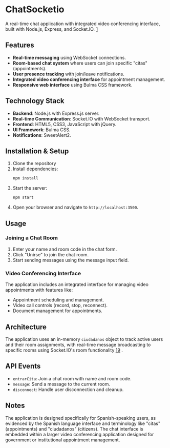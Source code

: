 # ChatSocketio

A real-time chat application with integrated video conferencing interface, built with Node.js, Express, and Socket.IO. [1](#0-0) 

## Features

- **Real-time messaging** using WebSocket connections.
- **Room-based chat system** where users can join specific "citas" (appointments).
- **User presence tracking** with join/leave notifications.
- **Integrated video conferencing interface** for appointment management.
- **Responsive web interface** using Bulma CSS framework.

## Technology Stack

- **Backend**: Node.js with Express.js server.
- **Real-time Communication**: Socket.IO with WebSocket transport. 
- **Frontend**: HTML5, CSS3, JavaScript with jQuery.
- **UI Framework**: Bulma CSS.
- **Notifications**: SweetAlert2.

## Installation & Setup

1. Clone the repository
2. Install dependencies:
   ```bash
   npm install
   ```
3. Start the server:
   ```bash
   npm start
   ```
4. Open your browser and navigate to `http://localhost:3500`.

## Usage

### Joining a Chat Room

1. Enter your name and room code in the chat form.
2. Click "Unirse" to join the chat room.
3. Start sending messages using the message input field.

### Video Conferencing Interface

The application includes an integrated interface for managing video appointments with features like:
- Appointment scheduling and management.
- Video call controls (record, stop, reconnect).
- Document management for appointments.

## Architecture

The application uses an in-memory `ciudadanos` object to track active users and their room assignments, with real-time message broadcasting to specific rooms using Socket.IO's room functionality [19](#0-18) .

## API Events

- `entrarCita`: Join a chat room with name and room code.
- `message`: Send a message to the current room.
- `disconnect`: Handle user disconnection and cleanup.

## Notes

The application is designed specifically for Spanish-speaking users, as evidenced by the Spanish language interface and terminology like "citas" (appointments) and "ciudadanos" (citizens). The chat interface is embedded within a larger video conferencing application designed for government or institutional appointment management.
